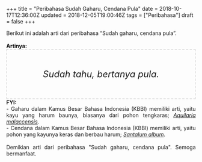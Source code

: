 +++
title = "Peribahasa Sudah Gaharu, Cendana Pula"
date = 2018-10-17T12:36:00Z
updated = 2018-12-05T19:00:46Z
tags = ["Peribahasa"]
draft = false
+++

<div dir="ltr" style="text-align: left;" trbidi="on"><div style="text-align: justify;">Berikut ini adalah arti dari peribahasa “Sudah gaharu, cendana pula”.</div><br /><div style="text-align: justify;"><b>Artinya:</b></div><div style="border: 2px dashed #ddd; font-size: 24px; height: auto; margin: 0 auto; padding: 50px; text-align: center; width: auto;"><i>Sudah tahu, bertanya pula.</i></div><div style="text-align: justify;"><b>FYI:</b><br />- Gaharu dalam Kamus Besar Bahasa Indonesia (KBBI) memiliki arti, yaitu kayu yang harum baunya, biasanya dari pohon tengkaras; <a href="https://id.wikipedia.org/wiki/Gaharu_(pohon)" target="_blank"><i>Aquilaria malaccensis</i></a>.<br />- Cendana dalam Kamus Besar Bahasa Indonesia (KBBI) memiliki arti, yaitu pohon yang kayunya keras dan berbau harum; <a href="https://id.wikipedia.org/wiki/Cendana" target="_blank"><i>Santalum album</i></a>.<br /><br /></div><div style="text-align: justify;">Demikian arti dari peribahasa "Sudah gaharu, cendana pula". Semoga bermanfaat.</div></div>
